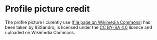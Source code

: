 # Profile picture credit
The profile picture I curently use ([file page on Wikimedia Commons](https://commons.wikimedia.org/wiki/File:Heuliez317toulon.jpg)) has been taken by 83Sandro, is licensed under the [CC BY-SA 4.0](https://creativecommons.org/licenses/by-sa/4.0) licence and uploaded on Wikimedia Commons.
